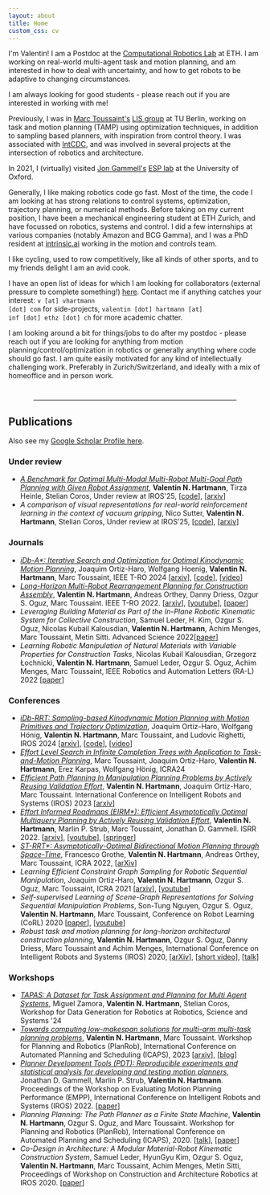```yaml
---
layout: about
title: Home
custom_css: cv
---
```


I'm Valentin! I am a Postdoc at the [Computational Robotics Lab](https://crl.ethz.ch/index.html) at ETH.
I am working on real-world multi-agent task and motion planning, and am interested in how to deal with uncertainty, and how to get robots to be adaptive to changing circumstances.

I am always looking for good students - please reach out if you are interested in working with me!

Previously, I was in [Marc Toussaint's](https://marc-toussaint.net) [LIS group](https://argmin.lis.tu-berlin.de/) at TU Berlin, working on task and motion planning (TAMP) using optimization techniques, in addition to sampling based planners, with inspiration from control theory.
I was associated with [IntCDC](https://www.intcdc.uni-stuttgart.de/), and was involved in several projects at the intersection of robotics and architecture.

In 2021, I (virtually) visited [Jon Gammell's](https://robotic-esp.com/people/gammell/) [ESP lab](https://robotic-esp.com/) at the University of Oxford.

Generally, I like making robotics code go fast. Most of the time, the code I am looking at has strong relations to control systems, optimization, trajectory planning, or numerical methods.
Before taking on my current position, I have been a mechanical engineering student at ETH Zurich, and have focussed on robotics, systems and control.
I did a few internships at various companies (notably Amazon and BCG Gamma), and I was a PhD resident at [intrinsic.ai](https://www.intrinsic.ai/) working in the motion and controls team.

I like cycling, used to row competitively, like all kinds of other sports, and to my friends delight I am an avid cook.

I have an open list of ideas for which I am looking for collaborators (external pressure to complete something!) [here](/ideas/). Contact me if anything catches your interest:
<code>v [at] vhartmann [dot] com</code> for side-projects, <code>valentin [dot] hartmann [at] inf [dot] ethz [dot] ch</code> for more academic chatter.

<p class="preface">
I am looking around a bit for things/jobs to do after my postdoc - please reach out if you are looking for anything from motion planning/control/optimization in robotics or generally anything where code should go fast. I am quite easily motivated for any kind of intellectually challenging work.
Preferably in Zurich/Switzerland, and ideally with a mix of homeoffice and in person work.
</p>

<hr style="width:80%;margin-left: auto; margin-right: auto; margin-top: 40px;margin-bottom: 20px;">

## Publications

Also see my [Google Scholar Profile here](https://scholar.google.com/citations?user=MNuTR9YAAAAJ&hl=en).

### Under review
- [_A Benchmark for Optimal Multi-Modal Multi-Robot Multi-Goal Path Planning with Given Robot Assignment_](/mrmg-planning/), **Valentin N. Hartmann**, Tirza Heinle, Stelian Coros, Under review at IROS'25, [[code](https://github.com/vhartman/multirobot-pathplanning-benchmark)], [[arxiv](https://arxiv.org/abs/2503.03509)]
- _A comparison of visual representations for real-world reinforcement learning in the context of vacuum gripping_, Nico Sutter, **Valentin N. Hartmann**, Stelian Coros, Under review at IROS'25, [[code](https://github.com/nisutte/voxel-serl)], [[arxiv](https://arxiv.org/abs/2503.02405)]

### Journals

- [_iDb-A\*: Iterative Search and Optimization for Optimal Kinodynamic Motion Planning_](https://quimortiz.github.io/idbastar/), Joaquim Ortiz-Haro, Wolfgang Hoenig, **Valentin N. Hartmann**, Marc Toussaint, IEEE T-RO 2024 [[arxiv](https://arxiv.org/abs/2311.03553)], [[code](https://github.com/quimortiz/dynoplan)], [[video](https://www.youtube.com/watch?v=tGuPuihXSbg)]
- [_Long-Horizon Multi-Robot Rearrangement Planning for Construction Assembly_](/multi-robot/), **Valentin N. Hartmann**, Andreas Orthey, Danny Driess, Ozgur S. Oguz, Marc Toussaint. IEEE T-RO 2022. \[[arxiv](https://arxiv.org/abs/2106.02489)\], \[[youtube](https://youtu.be/GqhouvL5dig)\], \[[paper](https://ieeexplore.ieee.org/document/9868234)\]
- _Leveraging Building Material as Part of the In-Plane Robotic Kinematic System for Collective Construction_, Samuel Leder, H. Kim, Ozgur S. Oguz, Nicolas Kubail Kalousdian, **Valentin N. Hartmann**, Achim Menges, Marc Toussaint, Metin Sitti. Advanced Science 2022\[[paper](http://doi.org/10.1002/advs.202201524)\]
- _Learning Robotic Manipulation of Natural Materials with Variable Properties for Construction Tasks_, Nicolas Kubail Kalousdian, Grzegorz Łochnicki, **Valentin N. Hartmann**, Samuel Leder, Ozgur S. Oguz, Achim Menges, Marc Toussaint, IEEE Robotics and Automation Letters (RA-L) 2022 \[[paper](https://ieeexplore.ieee.org/document/9735376)\]

### Conferences

- [_iDb-RRT: Sampling-based Kinodynamic Motion Planning with Motion Primitives and Trajectory Optimization_](https://quimortiz.github.io/idbrrt/), Joaquim Ortiz-Haro, Wolfgang Hönig, **Valentin N. Hartmann**, Marc Toussaint, and Ludovic Righetti, IROS 2024 [[arxiv](https://arxiv.org/abs/2403.10745)], [[code](https://github.com/quimortiz/dynoplan)], [[video](https://www.youtube.com/watch?v=3ToQU-qLWg0)]
- [_Effort Level Search in Infinite Completion Trees with Application to Task-and-Motion Planning_](https://www.user.tu-berlin.de/mtoussai/24-CompletionTrees/), Marc Toussaint, Joaquim Ortiz-Haro, **Valentin N. Hartmann**, Erez Karpas, Wolfgang Hönig, ICRA24
- [_Efficient Path Planning In Manipulation Planning Problems by Actively Reusing Validation Effort_](/manipulation-path-planning/), **Valentin N. Hartmann**, Joaquim Ortiz-Haro, Marc Toussaint. International Conference on Intelligent Robots and Systems (IROS) 2023 \[[arxiv](https://arxiv.org/abs/2303.00637)\]
- [_Effort Informed Roadmaps (EIRM\*): Efficient Asymptotically Optimal Multiquery Planning by Actively Reusing Validation Effort_](https://robotic-esp.com/code/eirmstar/), **Valentin N. Hartmann**, Marlin P. Strub, Marc Toussaint, Jonathan D. Gammell. ISRR 2022. \[[arxiv](https://arxiv.org/abs/2205.08480)\], \[[youtube](https://www.youtube.com/watch?v=OjcnjuJLVUY)\], \[[springer](https://link.springer.com/chapter/10.1007/978-3-031-25555-7_37)\]
- [_ST-RRT\*: Asymptotically-Optimal Bidirectional Motion Planning through Space-Time_](strrt), Francesco Grothe, **Valentin N. Hartmann**, Andreas Orthey, Marc Toussaint, ICRA 2022, \[[arXiv](https://arxiv.org/abs/2203.02176)\]
- _Learning Efficient Constraint Graph Sampling for Robotic Sequential Manipulation_, Joaquim Ortiz-Haro, **Valentin N. Hartmann**, Ozgur S. Oguz, Marc Toussaint, ICRA 2021 \[[arxiv](https://arxiv.org/pdf/2011.04828.pdf)\], \[[youtube](https://www.youtube.com/watch?v=xWAjBGACZhs&feature=youtu.be)\]
- _Self-supervised Learning of Scene-Graph Representations for Solving Sequential Manipulation Problems_, Son-Tung Nguyen, Ozgur S. Oguz, **Valentin N. Hartmann**, Marc Toussaint, Conference on Robot Learning (CoRL) 2020 \[[paper](https://ipvs.informatik.uni-stuttgart.de/mlr/papers/20-oz-corl.pdf)\], \[[youtube](https://www.youtube.com/watch?v=JZ4FepUo6TY)\]
- _Robust task and motion planning for long-horizon architectural construction planning_, **Valentin N. Hartmann**, Ozgur S. Oguz, Danny Driess, Marc Toussaint and Achim Menges, International Conference on Intelligent Robots and Systems (IROS) 2020, \[[arXiv](https://arxiv.org/abs/2003.07754)\], \[[short video](https://www.youtube.com/watch?v=j5S0s29IHwA)\], \[[talk](https://youtu.be/lAP6hkVlqwo)\]

### Workshops

- [_TAPAS: A Dataset for Task Assignment and Planning for Multi Agent Systems_](https://tapas-dataset.github.io/), Miguel Zamora, **Valentin N. Hartmann**, Stelian Coros, Workshop for Data Generation for Robotics at Robotics, Science and Systems '24
- [_Towards computing low-makespan solutions for multi-arm multi-task planning problems_](/robplan-low-makespan/), **Valentin N. Hartmann**, Marc Toussaint. Workshop for Planning and Robotics (PlanRob), International Conference on Automated Planning and Scheduling (ICAPS), 2023 \[[arxiv](https://arxiv.org/abs/2305.17527)\], [[blog](/low-makespan-tamp/)]
- [_Planner Development Tools (PDT): Reproducible experiments and statistical analysis for developing and testing motion planners_](https://robotic-esp.com/code/pdt/), Jonathan D. Gammell, Marlin P. Strub, **Valentin N. Hartmann**. Proceedings of the Workshop on Evaluating Motion Planning Performance (EMPP), International Conference on Intelligent Robots and Systems (IROS) 2022. \[[paper](https://robotic-esp.com/papers/gammell_empp22)\]
- _Planning Planning: The Path Planner as a Finite State Machine_, **Valentin N. Hartmann**, Ozgur S. Oguz, and Marc Toussaint. Workshop for Planning and Robotics (PlanRob), International Conference on Automated Planning and Scheduling (ICAPS), 2020. \[[talk](https://youtu.be/3Qu4P9DaQWc)\], \[[paper](https://argmin.lis.tu-berlin.de/papers/20-hartmann-ICAPSws-robplan.pdf)\]
- _Co-Design in Architecture: A Modular Material-Robot Kinematic Construction System_, Samuel Leder, HyunGyu Kim, Ozgur S. Oguz, **Valentin N. Hartmann**, Marc Toussaint, Achim Menges, Metin Sitti, Proceedings of Workshop on Construction and Architecture Robotics at IROS 2020. \[[paper](https://argmin.lis.tu-berlin.de/papers/20-leder-IROSws-wcar.pdf)\]
